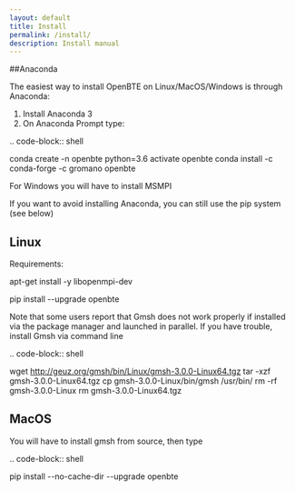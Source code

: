 ```yaml
---
layout: default
title: Install
permalink: /install/
description: Install manual
---
```



##Anaconda

The easiest way to install OpenBTE on Linux/MacOS/Windows is through Anaconda:

1) Install Anaconda 3
2) On Anaconda Prompt type:

.. code-block:: shell

  conda create -n openbte python=3.6
  activate openbte
  conda install -c conda-forge -c gromano openbte
  
  
For Windows you will have to install MSMPI

If you want to avoid installing Anaconda, you can still use the pip system (see below)


## Linux

Requirements:

apt-get install -y libopenmpi-dev 

pip install --upgrade openbte     

Note that some users report that Gmsh does not work properly if installed via the package manager and launched in parallel. If you have trouble, install Gmsh via command line

.. code-block:: shell

  wget http://geuz.org/gmsh/bin/Linux/gmsh-3.0.0-Linux64.tgz
  tar -xzf gmsh-3.0.0-Linux64.tgz
  cp gmsh-3.0.0-Linux/bin/gmsh /usr/bin/
  rm -rf gmsh-3.0.0-Linux
  rm gmsh-3.0.0-Linux64.tgz


## MacOS

You will have to install gmsh from source, then type

.. code-block:: shell

  pip install --no-cache-dir --upgrade openbte 
